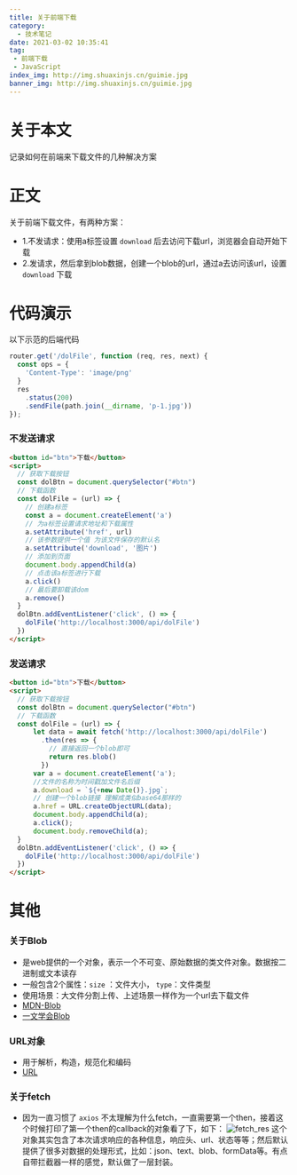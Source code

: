 ```yaml
---
title: 关于前端下载
category:
  - 技术笔记
date: 2021-03-02 10:35:41
tag:
 - 前端下载
 - JavaScript
index_img: http://img.shuaxinjs.cn/guimie.jpg
banner_img: http://img.shuaxinjs.cn/guimie.jpg
---
```


# 关于本文
记录如何在前端来下载文件的几种解决方案

# 正文
关于前端下载文件，有两种方案：
- 1.不发请求：使用a标签设置 `download` 后去访问下载url，浏览器会自动开始下载
- 2.发请求，然后拿到blob数据，创建一个blob的url，通过a去访问该url，设置 `download` 下载

# 代码演示
以下示范的后端代码
```js
router.get('/dolFile', function (req, res, next) {
  const ops = {
    'Content-Type': 'image/png'
  }
  res
    .status(200)
    .sendFile(path.join(__dirname, 'p-1.jpg'))
});
```

### 不发送请求
```html
<button id="btn">下载</button>
<script>
  // 获取下载按钮
  const dolBtn = document.querySelector("#btn")
  // 下载函数
  const dolFile = (url) => {
    // 创建a标签
    const a = document.createElement('a')
    // 为a标签设置请求地址和下载属性
    a.setAttribute('href', url)
    // 该参数提供一个值 为该文件保存的默认名
    a.setAttribute('download', '图片')
    // 添加到页面
    document.body.appendChild(a)
    // 点击该a标签进行下载
    a.click()
    // 最后要卸载该dom
    a.remove()
  }
  dolBtn.addEventListener('click', () => {
    dolFile('http://localhost:3000/api/dolFile')
  })
</script>
```

### 发送请求
```html
<button id="btn">下载</button>
<script>
  // 获取下载按钮
  const dolBtn = document.querySelector("#btn")
  // 下载函数
  const dolFile = (url) => {
      let data = await fetch('http://localhost:3000/api/dolFile')
        .then(res => {
          // 直接返回一个blob即可
          return res.blob()
        })
      var a = document.createElement('a');
      //文件的名称为时间戳加文件名后缀
      a.download = `${+new Date()}.jpg`;
      // 创建一个blob链接 理解成类似base64那样的
      a.href = URL.createObjectURL(data);
      document.body.appendChild(a);
      a.click();
      document.body.removeChild(a);
  }
  dolBtn.addEventListener('click', () => {
    dolFile('http://localhost:3000/api/dolFile')
  })
</script>
```

# 其他
### 关于Blob
- 是web提供的一个对象，表示一个不可变、原始数据的类文件对象。数据按二进制或文本读存
- 一般包含2个属性：`size` ：文件大小， `type`：文件类型
- 使用场景：大文件分割上传、上述场景一样作为一个url去下载文件
- [MDN-Blob](https://developer.mozilla.org/zh-CN/docs/Web/API/Blob)
- [一文学会Blob](https://xie.infoq.cn/article/9974df9a229e5c28679c77773)

### URL对象
- 用于解析，构造，规范化和编码
- [URL](https://developer.mozilla.org/zh-CN/docs/Web/API/URL)

### 关于fetch
- 因为一直习惯了 `axios` 不太理解为什么fetch，一直需要第一个then，接着这个时候打印了第一个then的callback的对象看了下，如下：
![fetch_res](http://img.shuaxinjs.cn/fetch_res.png)
这个对象其实包含了本次请求响应的各种信息，响应头、url、状态等等；然后默认提供了很多对数据的处理形式，比如：json、text、blob、formData等。有点自带拦截器一样的感觉，默认做了一层封装。
